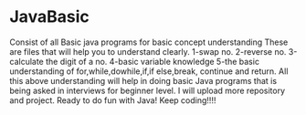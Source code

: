 # JavaBasic
Consist of all Basic java programs for basic concept understanding
These are files that will help you to understand clearly.
1-swap no.
2-reverse no.
3-calculate the digit of a no.
4-basic variable knowledge
5-the basic understanding of for,while,dowhile,if,if else,break, continue and return.
All this above understanding will help in doing basic Java programs that is being asked in interviews for beginner level.
I will upload more repository and project.
Ready to do fun with Java!
Keep coding!!!!


